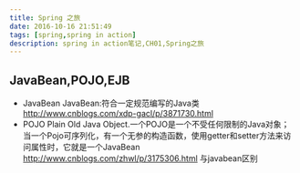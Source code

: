 ```yaml
---
title: Spring 之旅
date: 2016-10-16 21:51:49
tags: [spring,spring in action]
description: spring in action笔记,CH01,Spring之旅
---
```

## JavaBean,POJO,EJB
* JavaBean
    JavaBean:符合一定规范编写的Java类 http://www.cnblogs.com/xdp-gacl/p/3871730.html
* POJO
    Plain Old Java Object.一个POJO是一个不受任何限制的Java对象；当一个Pojo可序列化，有一个无参的构造函数，使用getter和setter方法来访问属性时，它就是一个JavaBean
    http://www.cnblogs.com/zhwl/p/3175306.html  与javabean区别	